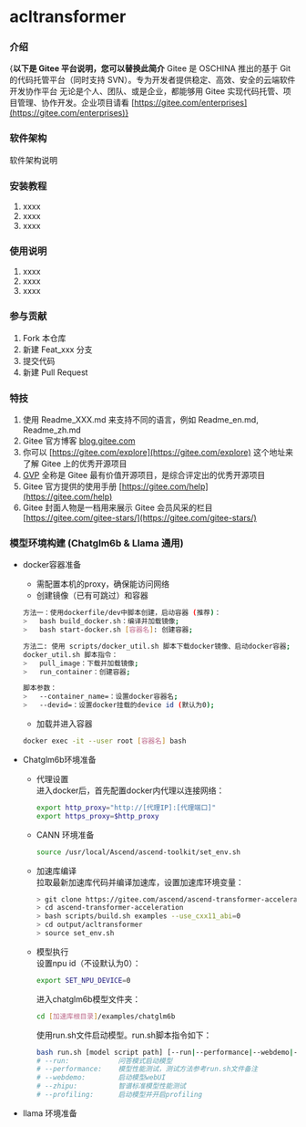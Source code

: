# acltransformer

### 介绍
{**以下是 Gitee 平台说明，您可以替换此简介**
Gitee 是 OSCHINA 推出的基于 Git 的代码托管平台（同时支持 SVN）。专为开发者提供稳定、高效、安全的云端软件开发协作平台
无论是个人、团队、或是企业，都能够用 Gitee 实现代码托管、项目管理、协作开发。企业项目请看 [https://gitee.com/enterprises](https://gitee.com/enterprises)}

### 软件架构
软件架构说明


### 安装教程

1.  xxxx
2.  xxxx
3.  xxxx

### 使用说明

1.  xxxx
2.  xxxx
3.  xxxx

### 参与贡献

1.  Fork 本仓库
2.  新建 Feat_xxx 分支
3.  提交代码
4.  新建 Pull Request


### 特技

1.  使用 Readme\_XXX.md 来支持不同的语言，例如 Readme\_en.md, Readme\_zh.md
2.  Gitee 官方博客 [blog.gitee.com](https://blog.gitee.com)
3.  你可以 [https://gitee.com/explore](https://gitee.com/explore) 这个地址来了解 Gitee 上的优秀开源项目
4.  [GVP](https://gitee.com/gvp) 全称是 Gitee 最有价值开源项目，是综合评定出的优秀开源项目
5.  Gitee 官方提供的使用手册 [https://gitee.com/help](https://gitee.com/help)
6.  Gitee 封面人物是一档用来展示 Gitee 会员风采的栏目 [https://gitee.com/gitee-stars/](https://gitee.com/gitee-stars/)

### 模型环境构建 (Chatglm6b & Llama 通用)
+ docker容器准备<br>
    - 需配置本机的proxy，确保能访问网络
    - 创建镜像（已有可跳过）和容器
    ```sh
    方法一：使用dockerfile/dev中脚本创建，启动容器 (推荐)：
    >   bash build_docker.sh：编译并加载镜像;
    >   bash start-docker.sh [容器名]: 创建容器;
    ```
    ```sh
    方法二: 使用 scripts/docker_util.sh 脚本下载docker镜像、启动docker容器;
    docker_util.sh 脚本指令：
    >   pull_image：下载并加载镜像;
    >   run_container：创建容器;
    
    脚本参数：
    >   --container_name=：设置docker容器名;
    >   --devid=：设置docker挂载的device id (默认为0);
    ```
    - 加载并进入容器
    ```sh
    docker exec -it --user root [容器名] bash
    ```
+ Chatglm6b环境准备
  - 代理设置<br>
    进入docker后，首先配置docker内代理以连接网络：
    ```sh
    export http_proxy="http://[代理IP]:[代理端口]"
    export https_proxy=$http_proxy
    ```
  - CANN 环境准备<br>
    ```sh
    source /usr/local/Ascend/ascend-toolkit/set_env.sh
    ```
  - 加速库编译<br>
    拉取最新加速库代码并编译加速库，设置加速库环境变量：
    ```sh
    > git clone https://gitee.com/ascend/ascend-transformer-acceleration.git
    > cd ascend-transformer-acceleration
    > bash scripts/build.sh examples --use_cxx11_abi=0
    > cd output/acltransformer
    > source set_env.sh
    ```
  - 模型执行<br>
      设置npu id（不设默认为0）：
      ```sh
      export SET_NPU_DEVICE=0
      ```
      进入chatglm6b模型文件夹：
      ```sh
      cd [加速库根目录]/examples/chatglm6b
      ```
      使用run.sh文件启动模型。run.sh脚本指令如下：<br>
      ```sh
      bash run.sh [model script path] [--run|--performance|--webdemo|--zhipu|--profiling]
      # --run:            问答模式启动模型
      # --performance:    模型性能测试，测试方法参考run.sh文件备注
      # --webdemo:        启动模型webUI
      # --zhipu:          智谱标准模型性能测试
      # --profiling:      启动模型并开启profiling
      ```

+ llama 环境准备
  